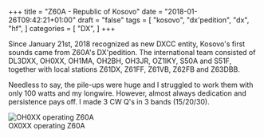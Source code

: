 +++
title = "Z60A - Republic of Kosovo"
date = "2018-01-26T09:42:21+01:00"
draft = "false"
tags = [
    "kosovo",
    "dx'pedition",
    "dx",
    "hf",
]
categories = [
    "DX",
]
+++

Since January 21st, 2018 recognized as new DXCC entity, Kosovo's first sounds came from Z60A's DX'pedition. The international team consisted of DL3DXX, OH0XX, OH1MA, OH2BH, OH3JR, OZ1IKY, S50A and S51F, together with local stations Z61DX, Z61FF, Z61VB, Z62FB and Z63DBB.

Needless to say, the pile-ups were huge and I struggled to work them with only 100 watts and my longwire. However, almost always dedication and persistence pays off. I made 3 CW Q's in 3 bands (15/20/30).

![OH0XX operating Z60A](/images/Z60A-OH0XXC.jpg)
<br>OX0XX operating Z60A

